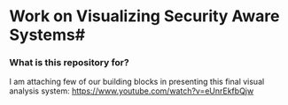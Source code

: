 # Work on Visualizing Security Aware Systems#

### What is this repository for? ###

I am attaching few of our building blocks in presenting this final visual analysis system: 
https://www.youtube.com/watch?v=eUnrEkfbQjw